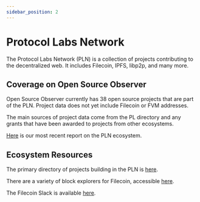 ```yaml
---
sidebar_position: 2
---
```


# Protocol Labs Network

The Protocol Labs Network (PLN) is a collection of projects contributing to the decentralized web. It includes Filecoin, IPFS, libp2p, and many more.

## Coverage on Open Source Observer

Open Source Observer currently has 38 open source projects that are part of the PLN. Project data does not yet include Filecoin or FVM addresses.

The main sources of project data come from the PL directory and any grants that have been awarded to projects from other ecosystems.

[Here](https://docs.opensource.observer/blog/pln-ecosystem-analysis) is our most recent report on the PLN ecosystem.

## Ecosystem Resources

The primary directory of projects building in the PLN is [here](https://directory.plnetwork.io/teams).

There are a variety of block explorers for Filecoin, accessible [here](https://docs.filecoin.io/networks/mainnet/explorers).

The Filecoin Slack is available [here](https://filecoin.io/slack).
